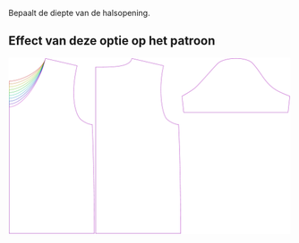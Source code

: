 Bepaalt de diepte van de halsopening.



## Effect van deze optie op het patroon
![Deze afbeelding toont het effect van deze optie door meerdere varianten die een andere waarde hebben voor deze optie te vervangen](teagan_necklinedepth_sample.svg "Effect van deze optie op het patroon")